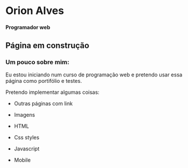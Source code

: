 # Orion Alves

#### Programador web

## Página em construção

### Um pouco sobre mim:

Eu estou iniciando num curso de programação web e pretendo usar essa página como portifólio e testes.

Pretendo implementar algumas coisas:

- Outras páginas com link
  
- Imagens
  
- HTML
  
- Css styles
  
- Javascript
  
- Mobile
